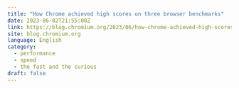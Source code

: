 ```yaml
---
title: "How Chrome achieved high scores on three browser benchmarks"
date: 2023-06-02T21:55:00Z
link: https://blog.chromium.org/2023/06/how-chrome-achieved-high-scores-on.html?utm_medium=RSS&utm_source=news.12bit.vn
site: blog.chromium.org
language: English
category:
  - performance
  - speed
  - the fast and the curious
draft: false
---
```


